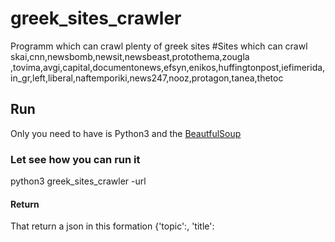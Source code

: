 # greek_sites_crawler
Programm which can crawl plenty of greek sites
#Sites which can crawl
skai,cnn,newsbomb,newsit,newsbeast,protothema,zougla    ,tovima,avgi,capital,documentonews,efsyn,enikos,huffingtonpost,iefimerida,in_gr,left,liberal,naftemporiki,news247,nooz,protagon,tanea,thetoc

## Run
Only you need to have is Python3 and the [BeautfulSoup](https://www.crummy.com/software/BeautifulSoup/)

### Let see how you can run it

python3 greek_sites_crawler -url <url>


#### Return 
That return a json in this formation
{'topic':<topic>,
	'title':<title>,
		'article':<article>
			'publish_time':<publish_time>
}

